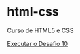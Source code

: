 # html-css
 Curso de HTML5 e CSS

<a href="https://github.com/yagorocha22/html-css/blob/main/Desafios/D10/android.html">Executar o Desafio 10</a>